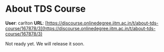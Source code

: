 # About TDS Course

**User**: carlton
**URL**: [https://discourse.onlinedegree.iitm.ac.in/t/about-tds-course/167878/3](https://discourse.onlinedegree.iitm.ac.in/t/about-tds-course/167878/3)

Not ready yet. We will release it soon.

